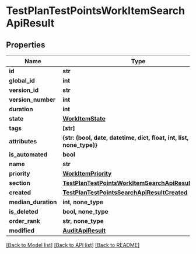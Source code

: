 # TestPlanTestPointsWorkItemSearchApiResult


## Properties
Name | Type | Description | Notes
------------ | ------------- | ------------- | -------------
**id** | **str** |  | 
**global_id** | **int** |  | 
**version_id** | **str** |  | 
**version_number** | **int** |  | 
**duration** | **int** |  | 
**state** | [**WorkItemState**](WorkItemState.md) |  | 
**tags** | **[str]** |  | 
**attributes** | **{str: (bool, date, datetime, dict, float, int, list, str, none_type)}** |  | 
**is_automated** | **bool** |  | 
**name** | **str** |  | 
**priority** | [**WorkItemPriority**](WorkItemPriority.md) |  | 
**section** | [**TestPlanTestPointsWorkItemSearchApiResultSection**](TestPlanTestPointsWorkItemSearchApiResultSection.md) |  | 
**created** | [**TestPlanTestPointsSearchApiResultCreated**](TestPlanTestPointsSearchApiResultCreated.md) |  | 
**median_duration** | **int, none_type** |  | [optional] 
**is_deleted** | **bool, none_type** |  | [optional] 
**order_rank** | **str, none_type** |  | [optional] 
**modified** | [**AuditApiResult**](AuditApiResult.md) |  | [optional] 

[[Back to Model list]](../README.md#documentation-for-models) [[Back to API list]](../README.md#documentation-for-api-endpoints) [[Back to README]](../README.md)



